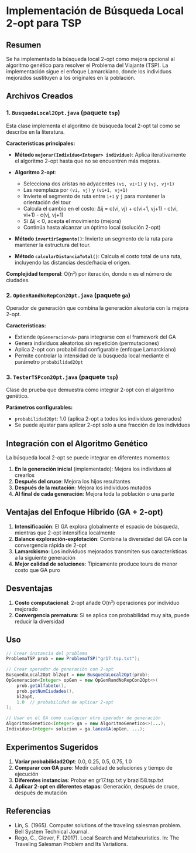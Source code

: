 # Implementación de Búsqueda Local 2-opt para TSP

## Resumen

Se ha implementado la búsqueda local 2-opt como mejora opcional al algoritmo genético para resolver el Problema del Viajante (TSP). La implementación sigue el enfoque Lamarckiano, donde los individuos mejorados sustituyen a los originales en la población.

## Archivos Creados

### 1. `BusquedaLocal2Opt.java` (paquete `tsp`)

Esta clase implementa el algoritmo de búsqueda local 2-opt tal como se describe en la literatura.

**Características principales:**

- **Método `mejorar(Individuo<Integer> individuo)`**: Aplica iterativamente el algoritmo 2-opt hasta que no se encuentren más mejoras.

- **Algoritmo 2-opt**:

  - Selecciona dos aristas no adyacentes `(vi, vi+1)` y `(vj, vj+1)`
  - Las reemplaza por `(vi, vj)` y `(vi+1, vj+1)`
  - Invierte el segmento de ruta entre `i+1` y `j` para mantener la orientación del tour
  - Calcula el cambio en el costo: Δij = c(vi, vj) + c(vi+1, vj+1) - c(vi, vi+1) - c(vj, vj+1)
  - Si Δij < 0, acepta el movimiento (mejora)
  - Continúa hasta alcanzar un óptimo local (solución 2-opt)

- **Método `invertirSegmento()`**: Invierte un segmento de la ruta para mantener la estructura del tour.

- **Método `calcularDistanciaTotal()`**: Calcula el costo total de una ruta, incluyendo las distancias desde/hacia el origen.

**Complejidad temporal**: O(n²) por iteración, donde n es el número de ciudades.

### 2. `OpGenRandNoRepCon2Opt.java` (paquete `ga`)

Operador de generación que combina la generación aleatoria con la mejora 2-opt.

**Características:**

- Extiende `OpGeneracion<A>` para integrarse con el framework del GA
- Genera individuos aleatorios sin repetición (permutaciones)
- Aplica 2-opt con probabilidad configurable (enfoque Lamarckiano)
- Permite controlar la intensidad de la búsqueda local mediante el parámetro `probabilidad2Opt`

### 3. `TesterTSPcon2Opt.java` (paquete `tsp`)

Clase de prueba que demuestra cómo integrar 2-opt con el algoritmo genético.

**Parámetros configurables:**

- `probabilidad2Opt`: 1.0 (aplica 2-opt a todos los individuos generados)
- Se puede ajustar para aplicar 2-opt solo a una fracción de los individuos

## Integración con el Algoritmo Genético

La búsqueda local 2-opt se puede integrar en diferentes momentos:

1. **En la generación inicial** (implementado): Mejora los individuos al crearlos
2. **Después del cruce**: Mejora los hijos resultantes
3. **Después de la mutación**: Mejora los individuos mutados
4. **Al final de cada generación**: Mejora toda la población o una parte

## Ventajas del Enfoque Híbrido (GA + 2-opt)

1. **Intensificación**: El GA explora globalmente el espacio de búsqueda, mientras que 2-opt intensifica localmente
2. **Balance exploración-explotación**: Combina la diversidad del GA con la convergencia rápida de 2-opt
3. **Lamarckismo**: Los individuos mejorados transmiten sus características a la siguiente generación
4. **Mejor calidad de soluciones**: Típicamente produce tours de menor costo que GA puro

## Desventajas

1. **Costo computacional**: 2-opt añade O(n²) operaciones por individuo mejorado
2. **Convergencia prematura**: Si se aplica con probabilidad muy alta, puede reducir la diversidad

## Uso

```java
// Crear instancia del problema
ProblemaTSP prob = new ProblemaTSP("gr17.tsp.txt");

// Crear operador de generación con 2-opt
BusquedaLocal2Opt bl2opt = new BusquedaLocal2Opt(prob);
OpGeneracion<Integer> opGen = new OpGenRandNoRepCon2Opt<>(
    prob.getAlfabeto(),
    prob.getNumCiudades(),
    bl2opt,
    1.0  // probabilidad de aplicar 2-opt
);

// Usar en el GA como cualquier otro operador de generación
AlgoritmoGenetico<Integer> ga = new AlgoritmoGenetico<>(...);
Individuo<Integer> solucion = ga.lanzaGA(opGen, ...);
```

## Experimentos Sugeridos

1. **Variar probabilidad2Opt**: 0.0, 0.25, 0.5, 0.75, 1.0
2. **Comparar con GA puro**: Medir calidad de soluciones y tiempo de ejecución
3. **Diferentes instancias**: Probar en gr17.tsp.txt y brazil58.tsp.txt
4. **Aplicar 2-opt en diferentes etapas**: Generación, después de cruce, después de mutación

## Referencias

- Lin, S. (1965). Computer solutions of the traveling salesman problem. Bell System Technical Journal.
- Rego, C., Glover, F. (2017). Local Search and Metaheuristics. In: The Traveling Salesman Problem and Its Variations.
